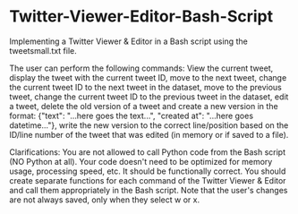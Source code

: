 # Twitter-Viewer-Editor-Bash-Script
Implementing a Twitter Viewer & Editor in a Bash script using the tweetsmall.txt file.

  The user can perform the following commands:
View the current tweet, display the tweet with the current tweet ID, move to the next tweet, change the current tweet ID to the next tweet in the dataset,
move to the previous tweet, change the current tweet ID to the previous tweet in the dataset, edit a tweet, delete the old version of a tweet and create a new version in the format: {"text": "...here goes the text...", "created at": "...here goes datetime..."}, write the new version to the correct line/position based on the ID/line number of the tweet that was edited (in memory or if saved to a file).  

Clarifications:
You are not allowed to call Python code from the Bash script (NO Python at all).
Your code doesn't need to be optimized for memory usage, processing speed, etc. It should be functionally correct.
You should create separate functions for each command of the Twitter Viewer & Editor and call them appropriately in the Bash script.
Note that the user's changes are not always saved, only when they select w or x.
